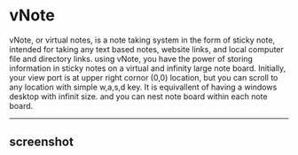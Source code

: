 # vNote
vNote, or virtual notes, is a note taking system in the form of sticky note, intended for taking any text based notes, website links, and local computer file and directory links.
using vNote, you have the power of storing information in sticky notes on a virtual and infinity large note board. Initially, your view port is at upper right cornor (0,0) location, but you can scroll to any location with simple w,a,s,d key. It is equivallent of having a windows desktop with infinit size. and you can nest note board within each note board.

---

## screenshot

